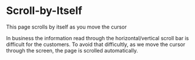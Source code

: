 # Scroll-by-Itself

This page scrolls by itself as you move the cursor

In business the information read through the horizontal/vertical scroll bar is difficult for the customers. To avoid that difficultly, as we move the cursor through the screen, the page is scrolled automatically.



